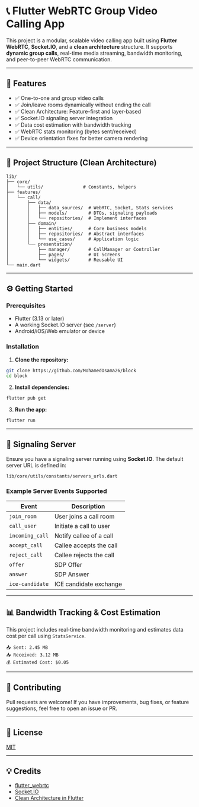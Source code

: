 # 📞 Flutter WebRTC Group Video Calling App

This project is a modular, scalable video calling app built using **Flutter WebRTC**, **Socket.IO**, and a **clean architecture** structure. It supports **dynamic group calls**, real-time media streaming, bandwidth monitoring, and peer-to-peer WebRTC communication.

---

## 🚀 Features

- ✅ One-to-one and group video calls
- ✅ Join/leave rooms dynamically without ending the call
- ✅ Clean Architecture: Feature-first and layer-based
- ✅ Socket.IO signaling server integration
- ✅ Data cost estimation with bandwidth tracking
- ✅ WebRTC stats monitoring (bytes sent/received)
- ✅ Device orientation fixes for better camera rendering

---

## 🧱 Project Structure (Clean Architecture)

```
lib/
├── core/
│   └── utils/               # Constants, helpers
├── features/
│   └── call/
│       ├── data/
│       │   ├── data_sources/  # WebRTC, Socket, Stats services
│       │   ├── models/        # DTOs, signaling payloads
│       │   └── repositories/  # Implement interfaces
│       ├── domain/
│       │   ├── entities/      # Core business models
│       │   ├── repositories/  # Abstract interfaces
│       │   └── use_cases/     # Application logic
│       └── presentation/
│           ├── manager/       # CallManager or Controller
│           ├── pages/         # UI Screens
│           └── widgets/       # Reusable UI
└── main.dart
```

---

## ⚙️ Getting Started

### Prerequisites

- Flutter (3.13 or later)
- A working Socket.IO server (see `/server`)
- Android/iOS/Web emulator or device

### Installation

1. **Clone the repository:**

```bash
git clone https://github.com/MohamedOsama26/block
cd block
```

2. **Install dependencies:**

```bash
flutter pub get
```

3. **Run the app:**

```bash
flutter run
```

---

## 📡 Signaling Server

Ensure you have a signaling server running using **Socket.IO**. The default server URL is defined in:

```
lib/core/utils/constants/servers_urls.dart
```

### Example Server Events Supported

| Event           | Description                     |
|-----------------|---------------------------------|
| `join_room`     | User joins a call room          |
| `call_user`     | Initiate a call to user         |
| `incoming_call` | Notify callee of a call         |
| `accept_call`   | Callee accepts the call         |
| `reject_call`   | Callee rejects the call         |
| `offer`         | SDP Offer                       |
| `answer`        | SDP Answer                      |
| `ice-candidate` | ICE candidate exchange          |

---

## 📊 Bandwidth Tracking & Cost Estimation

This project includes real-time bandwidth monitoring and estimates data cost per call using `StatsService`.

```
📤 Sent: 2.45 MB  
📥 Received: 3.12 MB  
💰 Estimated Cost: $0.05
```

---

## 🤝 Contributing

Pull requests are welcome! If you have improvements, bug fixes, or feature suggestions, feel free to open an issue or PR.

---

## 📄 License

[MIT](LICENSE)

---

## 💡 Credits

- [flutter_webrtc](https://pub.dev/packages/flutter_webrtc)
- [Socket.IO](https://socket.io/)
- [Clean Architecture in Flutter](https://medium.com/flutter-community/clean-code-architecture-in-flutter-9ae6b2c5f7b0)